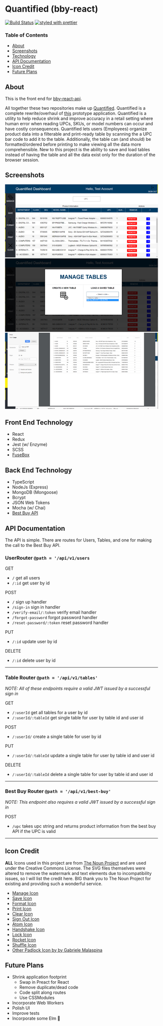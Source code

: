 # Quantified (bby-react)

[![Build Status](https://travis-ci.org/chrstntdd/bby-react.svg?branch=master)](https://travis-ci.org/chrstntdd/bby-react)
[![styled with prettier](https://img.shields.io/badge/styled_with-prettier-ff69b4.svg)](https://github.com/prettier/prettier)

### Table of Contents

* [About](#about)
* [Screenshots](#screenshots)
* [Technology](#front-end-technology)
* [API Documentation](#api-documentation)
* [Icon Credit](#icon-credit)
* [Future Plans](#future-plans)

## About

This is the front end for [bby-react-api](https://github.com/chrstntdd/bby-react-api).

All together these two repositories make up [Quantified](https://quantified.netlify.com/).
Quantified is a complete rewrite/overhaul of [this](https://github.com/chrstntdd/bby-app) prototype application. Quantified is a utility to help reduce shrink and improve accuracy in a retail setting where human error when reading UPCs, SKUs, or model numbers can occur and have costly consequences. Quantified lets users (Employees) organize product data into a filterable and print-ready table by scanning the a UPC bar code to add it to the table. Additionally, the table can (and should) be formatted/ordered before printing to make viewing all the data more comprehensible. New to this project is the ability to save and load tables instead of having the table and all the data exist only for the duration of the browser session.

## Screenshots

![alt text](./config/screens/q1-ss.png 'Main view')
![alt text](./config/screens/q2-ss.png 'Manage view')
![alt text](./config/screens/q3-ss.png 'Formatted print preview')

## Front End Technology

* React
* Redux
* Jest (w/ Enzyme)
* SCSS
* [FuseBox](https://github.com/fuse-box/fuse-box)

## Back End Technology

* TypeScript
* NodeJs (Express)
* MongoDB (Mongoose)
* Bcrypt
* JSON Web Tokens
* Mocha (w/ Chai)
* [Best Buy API ](https://github.com/BestBuyAPIs/bestbuy-sdk-js)

## API Documentation

The API is simple. There are routes for Users, Tables, and one for making the call to the Best Buy API.

### UserRouter `@path = '/api/v1/users`

GET

* `/` get all users
* `/:id` get user by id

POST

* `/` sign up handler
* `/sign-in` sign in handler
* `/verify-email/:token` verify email handler
* `/forgot-password` forgot password handler
* `/reset-password/:token` reset password handler

PUT

* `/:id` update user by id

DELETE

* `/:id` delete user by id

---

### Table Router `@path = '/api/v1/tables'`

_NOTE: All of these endpoints require a valid JWT issued by a successful sign in_

GET

* `/:userId` get all tables for a user by id
* `/:userId/:tableId` get single table for user by table id and user id

POST

* `/:userId/` create a single table for user by id

PUT

* `/:userId/:tableId` update a single table for user by table id and user id

DELETE

* `/:userId/:tableId` delete a single table for user by table id and user id

---

### Best Buy Router `@path = '/api/v1/best-buy'`

_NOTE: This endpoint also requires a valid JWT issued by a successful sign in_

POST

* `/upc` takes upc string and returns product information from the best buy API if the UPC is valid

---

## Icon Credit

**ALL** Icons used in this project are from [The Noun Project](https://thenounproject.com/) and are used under the Creative Commons License. The SVG files themselves were altered to remove the watermark and text elements due to incompatibility issues, so I will list the credit here. BIG thank you to The Noun Project for existing and providing such a wonderful service.

* [Manage Icon](https://thenounproject.com/search/?q=manage&i=1082747)
* [Save Icon](https://thenounproject.com/DewDrops/)
* [Format Icon](https://thenounproject.com/search/?q=clean%20brush&i=796398)
* [Print Icon](https://thenounproject.com/search/?q=print&i=772280)
* [Clear Icon](https://thenounproject.com/search/?q=X&i=926276)
* [Sign Out Icon](https://thenounproject.com/search/?q=logout&i=1155291)
* [Atom Icon](https://thenounproject.com/search/?q=atom&i=1093501)
* [Handshake Icon](https://thenounproject.com/search/?q=handshake&i=1007187)
* [Lock Icon](https://thenounproject.com/search/?q=Lock%20check&i=821171)
* [Rocket Icon](https://thenounproject.com/search/?q=Rocket%20ship&i=658468)
* [Shuffle Icon](https://thenounproject.com/search/?q=shuffle&i=1104277)
* [Other Padlock Icon by by Gabriele Malaspina](https://thenounproject.com/search/?q=shield%20check%20mark&i=195234)

## Future Plans

* Shrink application footprint
  * Swap in Preact for React
  * Remove duplicate/dead code
  * Code split along routes
  * Use CSSModules
* Incorporate Web Workers
* Polish UI
* Improve tests
* Incorporate some Elm 🤔
